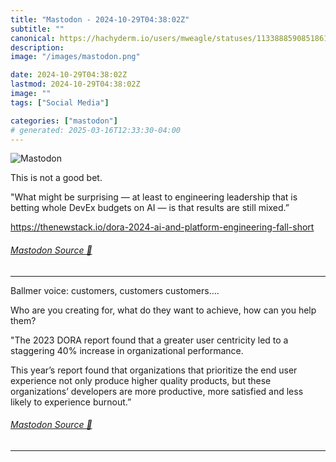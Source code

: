```yaml
---
title: "Mastodon - 2024-10-29T04:38:02Z"
subtitle: ""
canonical: https://hachyderm.io/users/mweagle/statuses/113388859085186104
description:
image: "/images/mastodon.png"

date: 2024-10-29T04:38:02Z
lastmod: 2024-10-29T04:38:02Z
image: ""
tags: ["Social Media"]

categories: ["mastodon"]
# generated: 2025-03-16T12:33:30-04:00
---
```

![Mastodon](/images/mastodon.png)

<p>This is not a good bet. </p><p>&quot;What might be surprising — at least to engineering leadership that is betting whole DevEx budgets on AI — is that results are still mixed.”</p><p><a href="https://thenewstack.io/dora-2024-ai-and-platform-engineering-fall-short" target="_blank" rel="nofollow noopener noreferrer" translate="no"><span class="invisible">https://</span><span class="ellipsis">thenewstack.io/dora-2024-ai-an</span><span class="invisible">d-platform-engineering-fall-short</span></a></p>


###### [Mastodon Source 🐘](https://hachyderm.io/@mweagle/113388859085186104)

___

<p>Ballmer voice: customers, customers customers….</p><p>Who are you creating for, what do they want to achieve, how can you help them? </p><p>&quot;The 2023 DORA report found that a greater user centricity led to a staggering 40% increase in organizational performance.</p><p>This year’s report found that organizations that prioritize the end user experience not only produce higher quality products, but these organizations’ developers are more productive, more satisfied and less likely to experience burnout.”</p>


###### [Mastodon Source 🐘](https://hachyderm.io/@mweagle/113388874768101210)

___
